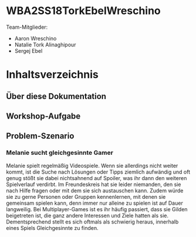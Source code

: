 # WBA2SS18TorkEbelWreschino

Team-Mitglieder:
* Aaron Wreschino
* Natalie Tork Alinaghipour
* Sergej Ebel

# Inhaltsverzeichnis

## Über diese Dokumentation

## Workshop-Aufgabe

## Problem-Szenario

### Melanie sucht gleichgesinnte Gamer

Melanie spielt regelmäßig Videospiele. Wenn sie allerdings nicht weiter kommt, ist die Suche nach Lösungen oder Tipps ziemlich aufwändig und oft genug stößt sie dabei nichtsahnend auf Spoiler, was ihr dann den weiteren Spielverlauf verdirbt. Im Freundeskreis hat sie leider niemanden, den sie nach Hilfe fragen oder mit dem sie sich austauschen kann. Zudem würde sie zu gerne Personen oder Gruppen kennenlernen, mit denen sie gemeinsam spielen kann, denn immer nur alleine zu spielen ist auf Dauer langweilig. Bei Multiplayer-Games ist es ihr häufig passiert, dass sie Gilden beigetreten ist, die ganz andere Interessen und Ziele hatten als sie. Dementsprechend stellt es sich oftmals als schwierig heraus, innerhalb eines Spiels Gleichgesinnte zu finden.
